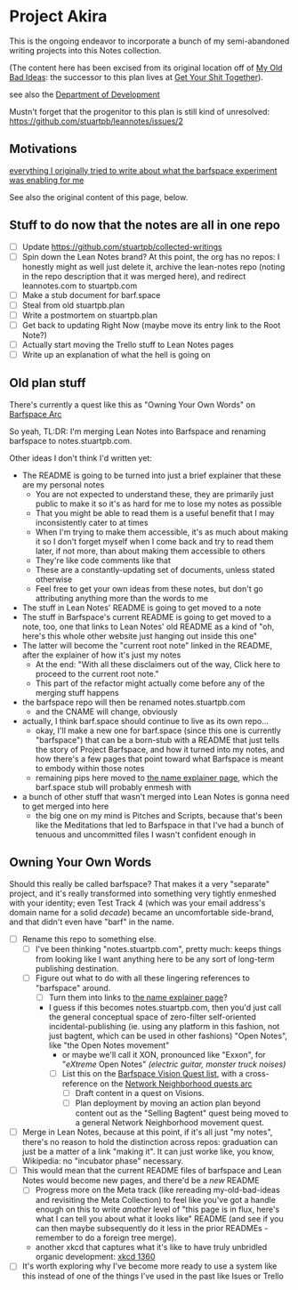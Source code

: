 # Project Akira

This is the ongoing endeavor to incorporate a bunch of my semi-abandoned writing projects into this Notes collection.

(The content here has been excised from its original location off of [My Old Bad Ideas][]: the successor to this plan lives at [Get Your Shit Together][GYST]).

see also the [Department of Development][DoD]

[DoD]: eb1e81f8-5939-4f85-9930-418044018a75.md
[My Old Bad Ideas]: f3f3d6ba-6342-415a-9f3b-ab4f1d75a692.md
[GYST]: 1da0f61f-c2bb-4b9d-99da-e3f07e18556a.md

Mustn't forget that the progenitor to this plan is still kind of unresolved: https://github.com/stuartpb/leannotes/issues/2

## Motivations

[everything I originally tried to write about what the barfspace experiment was enabling for me][bsmc]

[bsmc]: 8c5a1d30-97d9-4395-85be-b6c8ba57b239.md

See also the original content of this page, below.

## Stuff to do now that the notes are all in one repo

- [ ] Update https://github.com/stuartpb/collected-writings
- [ ] Spin down the Lean Notes brand? At this point, the org has no repos: I honestly might as well just delete it, archive the lean-notes repo (noting in the repo description that it was merged here), and redirect leannotes.com to stuartpb.com
- [ ] Make a stub document for barf.space
- [ ] Steal from old stuartpb.plan
- [ ] Write a postmortem on stuartpb.plan
- [ ] Get back to updating Right Now (maybe move its entry link to the Root Note?)
- [ ] Actually start moving the Trello stuff to Lean Notes pages
- [ ] Write up an explanation of what the hell is going on

## Old plan stuff

There's currently a quest like this as "Owning Your Own Words" on [Barfspace Arc][]

[Barfspace Arc]: 5d6dccaf-195b-4010-a378-eb7a9626ec79.md

So yeah, TL:DR: I'm merging Lean Notes into Barfspace and renaming barfspace to notes.stuartpb.com.

Other ideas I don't think I'd written yet:

- The README is going to be turned into just a brief explainer that these are my personal notes
  - You are not expected to understand these, they are primarily just public to make it so it's as hard for me to lose my notes as possible
  - That you might be able to read them is a useful benefit that I may inconsistently cater to at times
  - When I'm trying to make them accessible, it's as much about making it so I don't forget myself when I come back and try to read them later, if not more, than about making them accessible to others
  - They're like code comments like that
  - These are a constantly-updating set of documents, unless stated otherwise
  - Feel free to get your own ideas from these notes, but don't go attributing anything more than the words to me
- The stuff in Lean Notes' README is going to get moved to a note
- The stuff in Barfspace's current README is going to get moved to a note, too, one that links to Lean Notes' old README as a kind of "oh, here's this whole other website just hanging out inside this one"
- The latter will become the "current root note" linked in the README, after the explainer of how it's just my notes
  - At the end: "With all these disclaimers out of the way, Click here to proceed to the current root note."
  - This part of the refactor might actually come before any of the merging stuff happens
- the barfspace repo will then be renamed notes.stuartpb.com
  - and the CNAME will change, obviously
- actually, I think barf.space should continue to live as its own repo...
  - okay, I'll make a new one for barf.space (since this one is currently "barfspace") that can be a born-stub with a README that just tells the story of Project Barfspace, and how it turned into my notes, and how there's a few pages that point toward what Barfspace is meant to embody within those notes
  - remaining pips here moved to [the name explainer page][], which the barf.space stub will probably enmesh with
- a bunch of other stuff that wasn't merged into Lean Notes is gonna need to get merged into here
  - the big one on my mind is Pitches and Scripts, because that's been like the Meditations that led to Barfspace in that I've had a bunch of tenuous and uncommitted files I wasn't confident enough in

## Owning Your Own Words

Should this really be called barfspace? That makes it a very "separate" project, and it's really transformed into something very tightly enmeshed with your identity; even Test Track 4 (which was your email address's domain name for a solid *decade*) became an uncomfortable side-brand, and that didn't even have "barf" in the name.

- [ ] Rename this repo to something else.
  - [ ] I've been thinking "notes.stuartpb.com", pretty much: keeps things from looking like I want anything here to be any sort of long-term publishing destination.
  - [ ] Figure out what to do with all these lingering references to "barfspace" around.
    - [ ] Turn them into links to [the name explainer page][]?
    - I guess if this becomes notes.stuartpb.com, then you'd just call the general conceptual space of zero-filter self-oriented incidental-publishing (ie. using any platform in this fashion, not just bagtent, which can be used in other fashions) "Open Notes", like "the Open Notes movement"
      - or maybe we'll call it XON, pronounced like "Exxon", for "*eXtreme* Open Notes" *(electric guitar, monster truck noises)*
      - [ ] List this on the [Barfspace Vision Quest list][BVQL], with a cross-reference on the [Network Neighborhood quests arc][NetNQ]
        - [ ] Draft content in a quest on Visions.
        - [ ] Plan deployment by moving an action plan beyond content out as the "Selling Bagtent" quest being moved to a general Network Neighborhood movement quest.
- [ ] Merge in Lean Notes, because at this point, if it's all just "my notes", there's no reason to hold the distinction across repos: graduation can just be a matter of a link "making it". It can just worke like, you know, Wikipedia: no "incubator phase" necessary.
- [ ] This would mean that the current README files of barfspace and Lean Notes would become new pages, and there'd be a *new* README
  - [ ] Progress more on the Meta track (like rereading my-old-bad-ideas and revisiting the Meta Collection) to feel like you've got a handle enough on this to write *another* level of "this page is in flux, here's what I can tell you about what it looks like" README (and see if you can then maybe subsequently do it less in the prior READMEs - remember to do a foreign tree merge).
  - another xkcd that captures what it's like to have truly unbridled organic development: [xkcd 1360][]
- [ ] It's worth exploring why I've become more ready to use a system like this instead of one of the things I've used in the past like Isues or Trello

[the name explainer page]: f5d72b81-ccb9-45d0-8029-be70895f65ca.md
[NetNQ]: 8905d737-8f2a-4de7-a850-c1f2b04cd45e.md
[BVQL]: a8c1b237-886b-4169-88ff-9e52bc1dbcf2.md
[xkcd 1360]: https://xkcd.com/1360/
